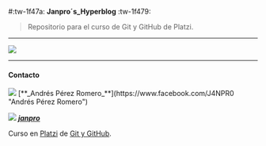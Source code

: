 #:tw-1f47a:	**Janpro´s_Hyperblog**	:tw-1f479:

>Repositorio para el curso de Git y GitHub de Platzi.

------------
<p>
<img src="https://drive.google.com/uc?id=1dTEiTS8voUuFPwKAZsdJLlF_Twd39kSx"/>
</p>

------------


#### Contacto


<p>
<img src="https://img.icons8.com/ios-filled/50/000000/facebook.png"/>	[**_Andrés Pérez Romero_**](https://www.facebook.com/J4NPR0 "Andrés Pérez Romero")

<img src="https://img.icons8.com/ios-filled/50/000000/instagram-new.png"/>	[**_janpro_**](https://www.instagram.com/_janpro_/ "_janpro_")



Curso en [Platzi](http://platzi.com "Platzi") de [Git y GitHub](https://platzi.com/clases/git-github/ "Git y GitHub").</p>